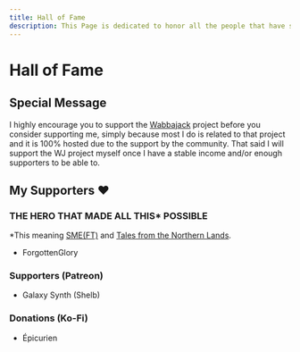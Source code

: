 ```yaml
---
title: Hall of Fame
description: This Page is dedicated to honor all the people that have supported me and my projects in the past.
---
```

<!-- markdownlint-disable MD025 -->
# Hall of Fame

## Special Message

I highly encourage you to support the [Wabbajack](https://www.wabbajack.org/#/) project before you consider supporting me, simply because most I do is related to that project and it is 100% hosted due to the support by the community. That said I will support the WJ project myself once I have a stable income and/or enough supporters to be able to.

## My Supporters ♥

### THE HERO THAT MADE ALL THIS\* POSSIBLE

\*This meaning [SME(FT)](https://eziothedeadpoet.github.io/SME-FT-/) and [Tales from the Northern Lands](https://eziothedeadpoet.github.io/Tales-from-the-Northern-Lands/).

- ForgottenGlory

### Supporters (Patreon)

- Galaxy Synth (Shelb)

### Donations (Ko-Fi)

- Épicurien
